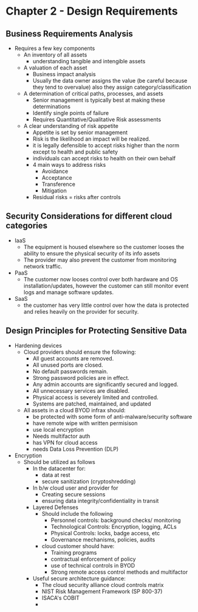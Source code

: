 # Chapter 2 - Design Requirements
## Business Requirements Analysis
- Requires a few key components
  - An inventory of all assets
    - understanding tangible and intengible assets
  - A valuation of each asset
    - Business impact analysis
    - Usually the data owner assigns the value (be careful because they tend to overvalue) also they assign category/classification
  - A determination of critical paths, processes, and assets
    - Senior management is typically best at making these determinations
    - Identify single points of failure
    - Requires Quantitative/Qualitative Risk assessments
  - A clear understanding of risk appetite
    - Appetite is set by senior management
    - Risk is the likelihood an impact will be realized.
    - it is legally defensible to accept risks higher than the norm except to health and public safety
    - individuals can accept risks to health on their own behalf
    - 4 main ways to address risks
      - Avoidance
      - Acceptance
      - Transference
      - Mitigation
    - Residual risks = risks after controls
## Security Considerations for different cloud categories
- IaaS
  - The equipment is housed elsewhere so the customer looses the ability to ensure the physical security of its info assets
  - The provider may also prevent the customer from monitoring network traffic.
- PaaS
  - The customer now looses control over both hardware and OS installation/updates, however the customer can still monitor event logs and manage software updates.
-  SaaS
   -  the customer has very little control over how the data is protected and relies heavily on the provider for security.
## Design Principles for Protecting Sensitive Data
- Hardening devices
  - Cloud providers should ensure the following:
    - All guest accounts are removed.
    - All unused ports are closed.
    - No default passwords remain.
    - Strong password policies are in effect.
    - Any admin accounts are significantly secured and logged.
    - All unnecessary services are disabled.
    - Physical access is severely limited and controlled.
    - Systems are patched, maintained, and updated
  - All assets in a cloud BYOD infrax should:
    - be protected with some form of anti-malware/security software
    - have remote wipe with written permisison
    - use local encryption
    - Needs multifactor auth
    - has VPN for cloud access
    - needs Data Loss Prevention (DLP)
- Encryption
  - Should be utilized as follows
    - In the datacenter for:    
      - data at rest
      - secure sanitization (cryptoshredding)
    - In b/w cloud user and provider for
      - Creating secure sessions
      - ensuring data integrity/confidentiality in transit
    - Layered Defenses
      - Should include the following
        - Personnel controls: background checks/ monitoring
        - Technological Controls: Encryption, logging, ACLs
        - Physical Controls: locks, badge access, etc
        - Governance mechanisms, policies, audits
      - cloud customer should have:
        - Training programs
        - contractual enforcement of policy
        - use of technical controls in BYOD
        - Strong remote access control methods and multifactor
    - Useful secure architecture guidance:
      - The cloud security alliance cloud controls matrix
      - NIST Risk Management Framework (SP 800-37)
      - ISACA's COBIT
      - 


